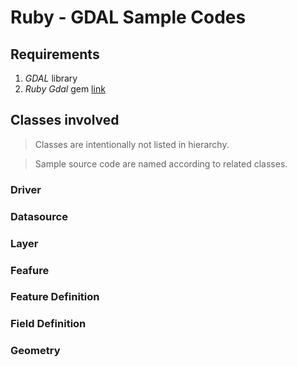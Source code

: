 Ruby - GDAL Sample Codes
=====================

Requirements
-------------------------
1. *GDAL* library
2. *Ruby Gdal* gem [link](https://github.com/zhm/gdal-ruby)


Classes involved
-------------------------
> Classes are intentionally not listed in hierarchy.

> Sample source code are named according to related classes.

### Driver

### Datasource

### Layer

### Feafure

### Feature Definition

### Field Definition

### Geometry


